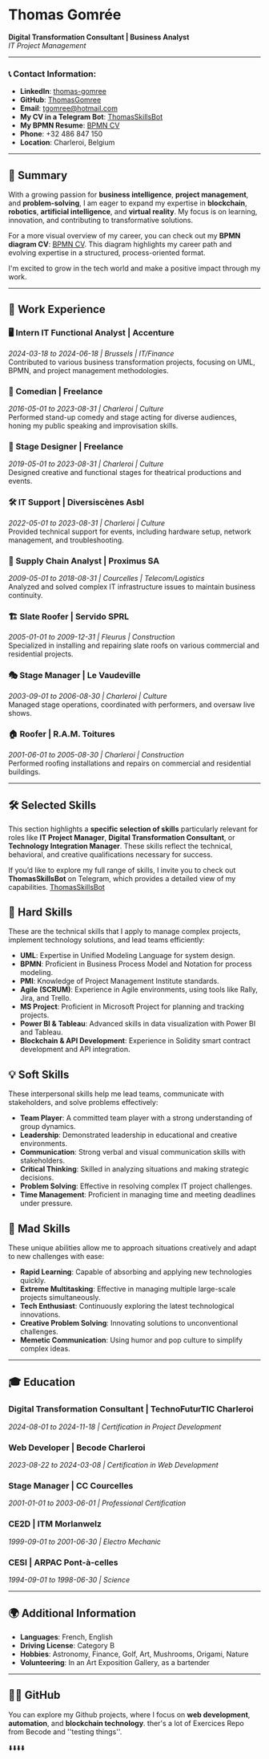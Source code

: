 # Thomas Gomrée

**Digital Transformation Consultant | Business Analyst**  
*IT Project Management*  

---

### 📞 Contact Information:
- **LinkedIn**: [thomas-gomree](https://www.linkedin.com/in/thomas-gomree/)
- **GitHub**: [ThomasGomree](https://github.com/tomboszko)
- **Email**: tgomree@hotmail.com
- **My CV in a Telegram Bot**: [ThomasSkillsBot](https://t.me/ThomasSkillsbot)
- **My BPMN Resume**: [BPMN CV](https://modeler.camunda.io/share/5d412c1d-dcff-4bc0-a708-d64c75ef9cf0)
- **Phone**: +32 486 847 150
- **Location**: Charleroi, Belgium

---

## 🎯 Summary

With a growing passion for **business intelligence**, **project management**, and **problem-solving**, I am eager to expand my expertise in **blockchain**, **robotics**, **artificial intelligence**, and **virtual reality**. My focus is on learning, innovation, and contributing to transformative solutions.

For a more visual overview of my career, you can check out my **BPMN diagram CV**: [BPMN CV](https://modeler.camunda.io/share/5d412c1d-dcff-4bc0-a708-d64c75ef9cf0). This diagram highlights my career path and evolving expertise in a structured, process-oriented format.

I'm excited to grow in the tech world and make a positive impact through my work.

---

## 💼 Work Experience

### 🖥️ Intern IT Functional Analyst | **Accenture**  
*2024-03-18 to 2024-06-18 | Brussels | IT/Finance*  
Contributed to various business transformation projects, focusing on UML, BPMN, and project management methodologies.

### 🎤 Comedian | **Freelance**  
*2016-05-01 to 2023-08-31 | Charleroi | Culture*  
Performed stand-up comedy and stage acting for diverse audiences, honing my public speaking and improvisation skills.

### 🎨 Stage Designer | **Freelance**  
*2019-05-01 to 2023-08-31 | Charleroi | Culture*  
Designed creative and functional stages for theatrical productions and events.

### 🛠️ IT Support | **Diversiscènes Asbl**  
*2022-05-01 to 2023-08-31 | Charleroi | Culture*  
Provided technical support for events, including hardware setup, network management, and troubleshooting.

### 🏢 Supply Chain Analyst | **Proximus SA**  
*2009-05-01 to 2018-08-31 | Courcelles | Telecom/Logistics*  
Analyzed and solved complex IT infrastructure issues to maintain business continuity.

### 🏗️ Slate Roofer | **Servido SPRL**  
*2005-01-01 to 2009-12-31 | Fleurus | Construction*  
Specialized in installing and repairing slate roofs on various commercial and residential projects.

### 🎭 Stage Manager | **Le Vaudeville**  
*2003-09-01 to 2006-08-30 | Charleroi | Culture*  
Managed stage operations, coordinated with performers, and oversaw live shows.

### 🏠 Roofer | **R.A.M. Toitures**  
*2001-06-01 to 2005-08-30 | Charleroi | Construction*  
Performed roofing installations and repairs on commercial and residential buildings.

---

## 🛠️ Selected Skills

This section highlights a **specific selection of skills** particularly relevant for roles like **IT Project Manager**, **Digital Transformation Consultant**, or **Technology Integration Manager**. These skills reflect the technical, behavioral, and creative qualifications necessary for success.

If you’d like to explore my full range of skills, I invite you to check out **ThomasSkillsBot** on Telegram, which provides a detailed view of my capabilities. [ThomasSkillsBot](https://t.me/ThomasSkillsbot)

## 🚀 Hard Skills

These are the technical skills that I apply to manage complex projects, implement technology solutions, and lead teams efficiently:

- **UML**: Expertise in Unified Modeling Language for system design.
- **BPMN**: Proficient in Business Process Model and Notation for process modeling.
- **PMI**: Knowledge of Project Management Institute standards.
- **Agile (SCRUM)**: Experience in Agile environments, using tools like Rally, Jira, and Trello.
- **MS Project**: Proficient in Microsoft Project for planning and tracking projects.
- **Power BI & Tableau**: Advanced skills in data visualization with Power BI and Tableau.
- **Blockchain & API Development**: Experience in Solidity smart contract development and API integration.

## 💡 Soft Skills

These interpersonal skills help me lead teams, communicate with stakeholders, and solve problems effectively:

- **Team Player**: A committed team player with a strong understanding of group dynamics.
- **Leadership**: Demonstrated leadership in educational and creative environments.
- **Communication**: Strong verbal and visual communication skills with stakeholders.
- **Critical Thinking**: Skilled in analyzing situations and making strategic decisions.
- **Problem Solving**: Effective in resolving complex IT project challenges.
- **Time Management**: Proficient in managing time and meeting deadlines under pressure.

## 🎨 Mad Skills

These unique abilities allow me to approach situations creatively and adapt to new challenges with ease:

- **Rapid Learning**: Capable of absorbing and applying new technologies quickly.
- **Extreme Multitasking**: Effective in managing multiple large-scale projects simultaneously.
- **Tech Enthusiast**: Continuously exploring the latest technological innovations.
- **Creative Problem Solving**: Innovating solutions to unconventional challenges.
- **Memetic Communication**: Using humor and pop culture to simplify complex ideas.

---

## 🎓 Education

### Digital Transformation Consultant | **TechnoFuturTIC Charleroi**  
*2024-08-01 to 2024-11-18 | Certification in Project Development*

### Web Developer | **Becode Charleroi**  
*2023-08-22 to 2024-03-08 | Certification in Web Development*

### Stage Manager | **CC Courcelles**  
*2001-01-01 to 2003-06-01 | Professional Certification*

### CE2D | **ITM Morlanwelz**  
*1999-09-01 to 2001-06-30 | Electro Mechanic*

### CESI | **ARPAC Pont-à-celles**  
*1994-09-01 to 1998-06-30 | Science*

---

## 🌍 Additional Information

- **Languages**: French, English  
- **Driving License**: Category B  
- **Hobbies**: Astronomy, Finance, Golf, Art, Mushrooms, Origami, Nature  
- **Volunteering**: In an Art Exposition Gallery, as a bartender

--- 

## 👨‍💻 GitHub

You can explore my Github projects, where I focus on **web development**, **automation**, and **blockchain technology**. ther's a lot of Exercices Repo from Becode and ''testing things''.

⬇️⬇️⬇️⬇️


